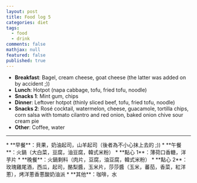 ```yaml
---
layout: post
title: Food log 5
categories: diet
tags: 
  - food
  - drink
comments: false
mathjax: null
featured: false
published: true
---
```


* **Breakfast**: Bagel, cream cheese, goat cheese (the latter was added on by accident ;))
* **Lunch**: Hotpot (napa cabbage, tofu, fried tofu, noodle)
* **Snacks 1**: Mint gum, chips
* **Dinner**: Leftover hotpot (thinly sliced beef, tofu, fried tofu, noodle)
* **Snacks 2**: Rosé cocktail, watermelon, cheese, guacamole, tortilla chips, corn salsa with tomato cilantro and red onion, baked onion chive sour cream pie
* **Other**: Coffee, water
<hr>
* **早餐**：貝果，奶油起司，山羊起司（後者為不小心抹上去的 ;))
* **午餐**：火鍋（大白菜，豆腐，油豆腐，韓式米粉）
* **點心 1**：薄荷口香糖，洋芋片
* **晚餐**：火鍋剩料（肉片，豆腐，油豆腐，韓式米粉）
* **點心 2**：玫瑰雞尾酒，西瓜，起司，酪梨醬，玉米片，莎莎醬（玉米，蕃茄，香菜，紅洋蔥），烤洋蔥香蔥酸奶油派
* **其他**：咖啡，水